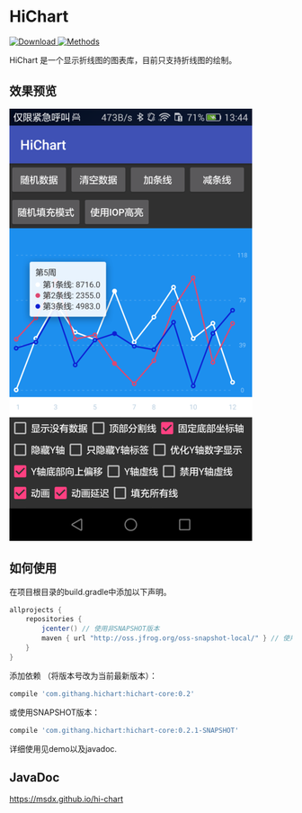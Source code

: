 HiChart 
===
[ ![Download](https://api.bintray.com/packages/msdx/maven/HiChart/images/download.svg) ](https://bintray.com/msdx/maven/HiChart/_latestVersion)
[![Methods](https://img.shields.io/badge/Methods%20and%20size-373%20|%2037%20KB-e91e63.svg)](http://www.methodscount.com/?lib=com.githang.hichart%3Ahichart-core%3A0.2)

HiChart 是一个显示折线图的图表库，目前只支持折线图的绘制。

## 效果预览
![Demo截图](./images/1.png)

## 如何使用
在项目根目录的build.gradle中添加以下声明。
```groovy
allprojects {
    repositories {
        jcenter() // 使用非SNAPSHOT版本
        maven { url "http://oss.jfrog.org/oss-snapshot-local/" } // 使用SNAPSHOT版本
    }
}
```

添加依赖 （将版本号改为当前最新版本）：
```groovy
compile 'com.githang.hichart:hichart-core:0.2'
```

或使用SNAPSHOT版本：
```groovy
compile 'com.githang.hichart:hichart-core:0.2.1-SNAPSHOT'
```

详细使用见demo以及javadoc.

## JavaDoc

https://msdx.github.io/hi-chart
